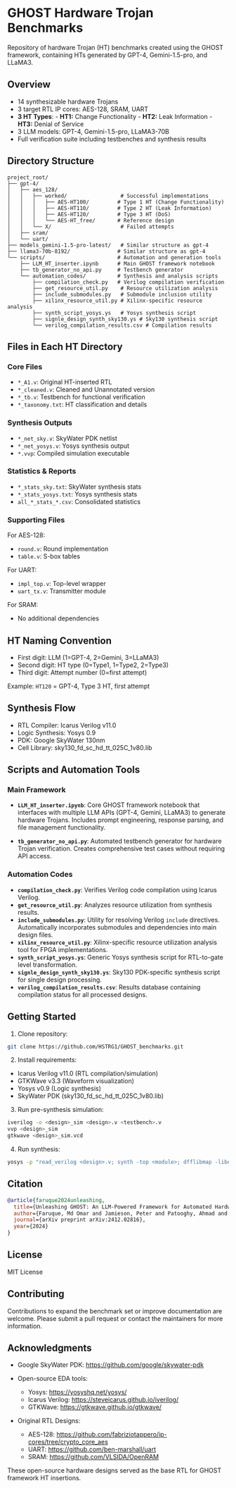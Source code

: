 # GHOST Hardware Trojan Benchmarks

Repository of hardware Trojan (HT) benchmarks created using the GHOST framework, containing HTs generated by GPT-4, Gemini-1.5-pro, and LLaMA3.

## Overview
- 14 synthesizable hardware Trojans 
- 3 target RTL IP cores: AES-128, SRAM, UART
- **3 HT Types**: - **HT1:** Change Functionality - **HT2:** Leak Information - **HT3:** Denial of Service
- 3 LLM models: GPT-4, Gemini-1.5-pro, LLaMA3-70B
- Full verification suite including testbenches and synthesis results

## Directory Structure

```
project_root/
├── gpt-4/
│   ├── aes_128/
│   │   ├── worked/                 # Successful implementations
│   │   │   ├── AES-HT100/         # Type 1 HT (Change Functionality)
│   │   │   ├── AES-HT110/         # Type 2 HT (Leak Information) 
│   │   │   ├── AES-HT120/         # Type 3 HT (DoS)
│   │   │   └── AES-HT_free/       # Reference design
│   │   └── X/                      # Failed attempts
│   ├── sram/
│   └── uart/
├── models_gemini-1.5-pro-latest/   # Similar structure as gpt-4
├── llama3-70b-8192/               # Similar structure as gpt-4
└── scripts/                       # Automation and generation tools
    ├── LLM_HT_inserter.ipynb      # Main GHOST framework notebook
    ├── tb_generator_no_api.py     # Testbench generator
    └── automation_codes/          # Synthesis and analysis scripts
        ├── compilation_check.py   # Verilog compilation verification
        ├── get_resource_util.py    # Resource utilization analysis
        ├── include_submodules.py   # Submodule inclusion utility
        ├── xilinx_resource_util.py # Xilinx-specific resource analysis
        ├── synth_script_yosys.ys   # Yosys synthesis script
        ├── signle_design_synth_sky130.ys # Sky130 synthesis script
        └── verilog_compilation_results.csv # Compilation results
```

## Files in Each HT Directory

### Core Files
- `*_A1.v`: Original HT-inserted RTL
- `*_cleaned.v`: Cleaned and Unannotated version
- `*_tb.v`: Testbench for functional verification
- `*_taxonomy.txt`: HT classification and details

### Synthesis Outputs
- `*_net_sky.v`: SkyWater PDK netlist
- `*_net_yosys.v`: Yosys synthesis output
- `*.vvp`: Compiled simulation executable

### Statistics & Reports
- `*_stats_sky.txt`: SkyWater synthesis stats
- `*_stats_yosys.txt`: Yosys synthesis stats
- `all_*_stats_*.csv`: Consolidated statistics

### Supporting Files
For AES-128:
- `round.v`: Round implementation
- `table.v`: S-box tables

For UART:
- `impl_top.v`: Top-level wrapper
- `uart_tx.v`: Transmitter module

For SRAM:
- No additional dependencies

## HT Naming Convention

- First digit: LLM (1=GPT-4, 2=Gemini, 3=LLaMA3)
- Second digit: HT type (0=Type1, 1=Type2, 2=Type3)  
- Third digit: Attempt number (0=first attempt)

Example: `HT120` = GPT-4, Type 3 HT, first attempt

## Synthesis Flow

- RTL Compiler: Icarus Verilog v11.0
- Logic Synthesis: Yosys 0.9
- PDK: Google SkyWater 130nm
- Cell Library: sky130_fd_sc_hd_tt_025C_1v80.lib

## Scripts and Automation Tools

### Main Framework
- **`LLM_HT_inserter.ipynb`**: Core GHOST framework notebook that interfaces with multiple LLM APIs (GPT-4, Gemini, LLaMA3) to generate hardware Trojans. Includes prompt engineering, response parsing, and file management functionality.

- **`tb_generator_no_api.py`**: Automated testbench generator for hardware Trojan verification. Creates comprehensive test cases without requiring API access.

### Automation Codes
- **`compilation_check.py`**: Verifies Verilog code compilation using Icarus Verilog. 
- **`get_resource_util.py`**: Analyzes resource utilization from synthesis results. 
- **`include_submodules.py`**: Utility for resolving Verilog `include` directives. Automatically incorporates submodules and dependencies into main design files.
- **`xilinx_resource_util.py`**: Xilinx-specific resource utilization analysis tool for FPGA implementations.
- **`synth_script_yosys.ys`**: Generic Yosys synthesis script for RTL-to-gate level transformation.
- **`signle_design_synth_sky130.ys`**: Sky130 PDK-specific synthesis script for single design processing.
- **`verilog_compilation_results.csv`**: Results database containing compilation status for all processed designs.

## Getting Started

1. Clone repository:
```bash
git clone https://github.com/HSTRG1/GHOST_benchmarks.git
```

2. Install requirements:
- Icarus Verilog v11.0 (RTL compilation/simulation)
- GTKWave v3.3 (Waveform visualization)  
- Yosys v0.9 (Logic synthesis)
- SkyWater PDK (sky130_fd_sc_hd_tt_025C_1v80.lib)

3. Run pre-synthesis simulation:
```bash
iverilog -o <design>_sim <design>.v <testbench>.v
vvp <design>_sim
gtkwave <design>_sim.vcd
```

4. Run synthesis:
```bash
yosys -p "read_verilog <design>.v; synth -top <module>; dfflibmap -liberty sky130_fd_sc_hd_tt_025C_1v80.lib; abc -liberty sky130_fd_sc_hd_tt_025C_1v80.lib"
```

## Citation

```bibtex
@article{faruque2024unleashing,
  title={Unleashing GHOST: An LLM-Powered Framework for Automated Hardware Trojan Design},
  author={Faruque, Md Omar and Jamieson, Peter and Patooghy, Ahmad and Badawy, Abdel-Hameed A},
  journal={arXiv preprint arXiv:2412.02816},
  year={2024}
}
```

## License
MIT License

## Contributing

Contributions to expand the benchmark set or improve documentation are welcome. Please submit a pull request or contact the maintainers for more information.

## Acknowledgments
- Google SkyWater PDK: https://github.com/google/skywater-pdk
- Open-source EDA tools:
  - Yosys: https://yosyshq.net/yosys/
  - Icarus Verilog: https://steveicarus.github.io/iverilog/
  - GTKWave: https://gtkwave.github.io/gtkwave/

- Original RTL Designs:
  - AES-128: https://github.com/fabriziotappero/ip-cores/tree/crypto_core_aes
  - UART: https://github.com/ben-marshall/uart
  - SRAM: https://github.com/VLSIDA/OpenRAM

These open-source hardware designs served as the base RTL for GHOST framework HT insertions.